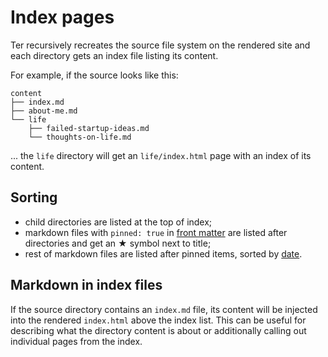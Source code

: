 # Index pages

Ter recursively recreates the source file system on the rendered site and each
directory gets an index file listing its content.

For example, if the source looks like this:

```
content
├── index.md
├── about-me.md
└── life
    ├── failed-startup-ideas.md
    └── thoughts-on-life.md
```

... the `life` directory will get an `life/index.html` page with an index of its
content.

## Sorting

- child directories are listed at the top of index;
- markdown files with `pinned: true` in [front matter](./frontmatter.md) are
  listed after directories and get an ★ symbol next to title;
- rest of markdown files are listed after pinned items, sorted by
  [date](./content-dates.md).

## Markdown in index files

If the source directory contains an `index.md` file, its content will be
injected into the rendered `index.html` above the index list. This can be useful
for describing what the directory content is about or additionally calling out
individual pages from the index.
